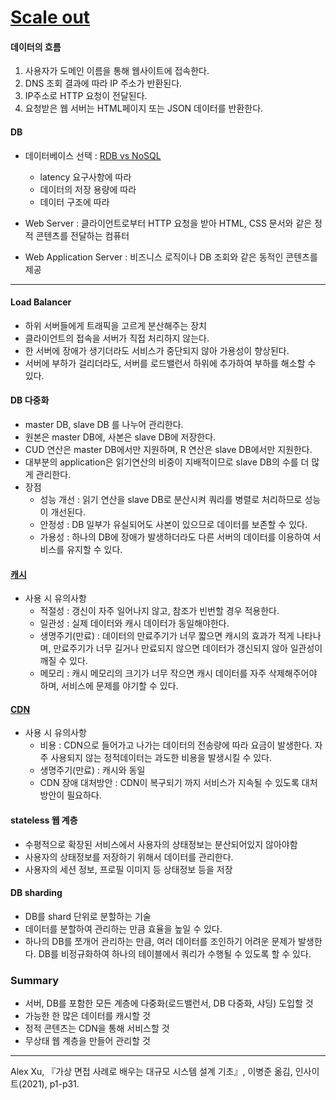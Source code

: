 # [Scale out](https://github.com/kkobug/BTS/blob/main/DataBase/SQL%EA%B3%BCNoSQL/SQL_NoSQL.md#-%ED%99%95%EC%9E%A5-%EA%B0%9C%EB%85%90)

#### 데이터의 흐름

1. 사용자가 도메인 이름을 통해 웹사이트에 접속한다.
2. DNS 조회 결과에 따라 IP 주소가 반환된다.
3. IP주소로 HTTP 요청이 전달된다.
4. 요청받은 웹 서버는 HTML페이지 또는 JSON 데이터를 반환한다.

#### DB

- 데이터베이스 선택 : [RDB vs NoSQL](https://github.com/kkobug/BTS/blob/main/DataBase/SQL%EA%B3%BCNoSQL/SQL_NoSQL.md#3-sql-vs-nosql)
  - latency 요구사항에 따라
  - 데이터의 저장 용량에 따라
  - 데이터 구조에 따라

- Web Server : 클라이언트로부터 HTTP 요청을 받아 HTML, CSS 문서와 같은 정적 콘텐츠를 전달하는 컴퓨터
- Web Application Server : 비즈니스 로직이나 DB 조회와 같은 동적인 콘텐츠를 제공

---

#### Load Balancer

- 하위 서버들에게 트래픽을 고르게 분산해주는 장치
- 클라이언트의 접속을 서버가 직접 처리하지 않는다.
- 한 서버에 장애가 생기더라도 서비스가 중단되지 않아 가용성이 향상된다.
- 서버에 부하가 걸리더라도, 서버를 로드밸런서 하위에 추가하여 부하를 해소할 수 있다.

#### DB 다중화

- master DB, slave DB 를 나누어 관리한다.
- 원본은 master DB에, 사본은 slave DB에 저장한다.
- CUD 연산은 master DB에서만 지원하며, R 연산은 slave DB에서만 지원한다.
- 대부분의 application은 읽기연산의 비중이 지배적이므로 slave DB의 수를 더 많게 관리한다.
- 장점
  - 성능 개선 : 읽기 연산을 slave DB로 분산시켜 쿼리를 병렬로 처리하므로 성능이 개선된다.
  - 안정성 : DB 일부가 유실되어도 사본이 있으므로 데이터를 보존할 수 있다.
  - 가용성 : 하나의 DB에 장애가 발생하더라도 다른 서버의 데이터를 이용하여 서비스를 유지할 수 있다.

#### [캐시](https://github.com/kkobug/BTS/tree/main/Computer%20Science/Cache)

- 사용 시 유의사항
  - 적절성 : 갱신이 자주 일어나지 않고, 참조가 빈번할 경우 적용한다.
  - 일관성 : 실제 데이터와 캐시 데이터가 동일해야한다.
  - 생명주기(만료) : 데이터의 만료주기가 너무 짧으면 캐시의 효과가 적게 나타나며, 만료주기가 너무 길거나 만료되지 않으면 데이터가 갱신되지 않아 일관성이 깨질 수 있다.
  - 메모리 : 캐시 메모리의 크기가 너무 작으면 캐시 데이터를 자주 삭제해주어야 하며, 서비스에 문제를 야기할 수 있다.

#### [CDN](https://github.com/kkobug/BTS/tree/main/Computer%20Science/Cache#cdn)

- 사용 시 유의사항
  - 비용 : CDN으로 들어가고 나가는 데이터의 전송량에 따라 요금이 발생한다. 자주 사용되지 않는 정적데이터는 과도한 비용을 발생시킬 수 있다.
  - 생명주기(만료) : 캐시와 동일
  - CDN 장애 대처방안 : CDN이 복구되기 까지 서비스가 지속될 수 있도록 대처방안이 필요하다.

#### stateless 웹 계층

- 수평적으로 확장된 서비스에서 사용자의 상태정보는 분산되어있지 않아야함
- 사용자의 상태정보를 저장하기 위해서 데이터를 관리한다.
- 사용자의 세션 정보, 프로필 이미지 등 상태정보 등을 저장

#### DB sharding

- DB를 shard 단위로 분할하는 기술
- 데이터를 분할하여 관리하는 만큼 효율을 높일 수 있다.
- 하나의 DB를 쪼개어 관리하는 만큼, 여러 데이터를 조인하기 어려운 문제가 발생한다. DB를 비정규화하여 하나의 테이블에서 쿼리가 수행될 수 있도록 할 수 있다.

### Summary

- 서버, DB를 포함한 모든 계층에 다중화(로드밸런서, DB 다중화, 샤딩) 도입할 것
- 가능한 한 많은 데이터를 캐시할 것
- 정적 콘텐츠는 CDN을 통해 서비스할 것
- 무상태 웹 계층을 만들어 관리할 것

---

Alex Xu, 『가상 면접 사례로 배우는 대규모 시스템 설계 기초』, 이병준 옮김, 인사이트(2021), p1-p31.